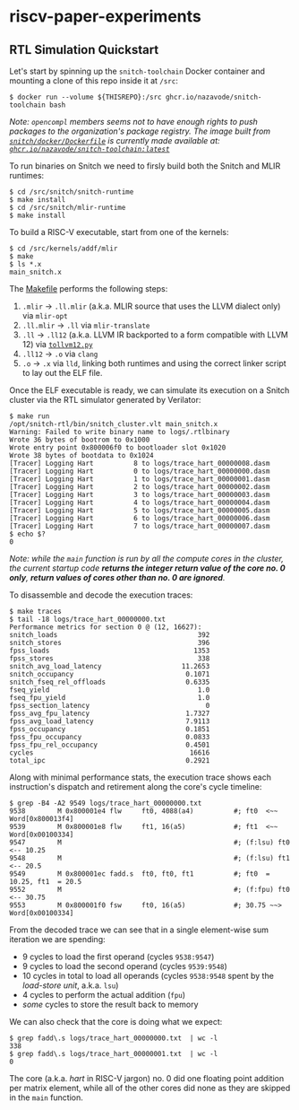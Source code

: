 # riscv-paper-experiments

## RTL Simulation Quickstart

Let's start by spinning up the `snitch-toolchain` Docker container and mounting
a clone of this repo inside it at `/src`:

```shell
$ docker run --volume ${THISREPO}:/src ghcr.io/nazavode/snitch-toolchain bash
```

*Note: `opencompl` members seems not to have enough rights to push packages to the organization's
package registry. The image built from [`snitch/docker/Dockerfile`](snitch/docker/Dockerfile) is currently made available at:
[`ghcr.io/nazavode/snitch-toolchain:latest`](https://github.com/users/nazavode/packages/container/package/snitch-toolchain)*

To run binaries on Snitch we need to firsly build both the Snitch and MLIR runtimes:

```shell
$ cd /src/snitch/snitch-runtime
$ make install
$ cd /src/snitch/mlir-runtime
$ make install
```

To build a RISC-V executable, start from one of the kernels:

```shell
$ cd /src/kernels/addf/mlir
$ make
$ ls *.x
main_snitch.x
```

The [Makefile](kernels/addf/mlir/Makefile) performs the following steps:

1. `.mlir` -> `.ll.mlir` (a.k.a. MLIR source that uses the LLVM dialect only) via `mlir-opt`
2. `.ll.mlir` -> `.ll` via `mlir-translate`
3. `.ll` -> `.ll12` (a.k.a. LLVM IR backported to a form compatible with LLVM 12) via [`tollvm12.py`](snitch/tollvm12.py)
4. `.ll12` -> `.o` via `clang`
5. `.o` -> `.x` via `lld`, linking both runtimes and using the correct linker script to lay out the ELF file.

Once the ELF executable is ready, we can simulate its execution on a Snitch
cluster via the RTL simulator generated by Verilator:

```shell
$ make run
/opt/snitch-rtl/bin/snitch_cluster.vlt main_snitch.x
Warning: Failed to write binary name to logs/.rtlbinary
Wrote 36 bytes of bootrom to 0x1000
Wrote entry point 0x800006f0 to bootloader slot 0x1020
Wrote 38 bytes of bootdata to 0x1024
[Tracer] Logging Hart          8 to logs/trace_hart_00000008.dasm
[Tracer] Logging Hart          0 to logs/trace_hart_00000000.dasm
[Tracer] Logging Hart          1 to logs/trace_hart_00000001.dasm
[Tracer] Logging Hart          2 to logs/trace_hart_00000002.dasm
[Tracer] Logging Hart          3 to logs/trace_hart_00000003.dasm
[Tracer] Logging Hart          4 to logs/trace_hart_00000004.dasm
[Tracer] Logging Hart          5 to logs/trace_hart_00000005.dasm
[Tracer] Logging Hart          6 to logs/trace_hart_00000006.dasm
[Tracer] Logging Hart          7 to logs/trace_hart_00000007.dasm
$ echo $?
0
```

*Note: while the `main` function is run by all the compute cores in the cluster,
the current startup code **returns the integer return value of the core no. 0 only**,
**return values of cores other than no. 0 are ignored**.*

To disassemble and decode the execution traces:

```shell
$ make traces
$ tail -18 logs/trace_hart_00000000.txt
Performance metrics for section 0 @ (12, 16627):
snitch_loads                                   392
snitch_stores                                  396
fpss_loads                                    1353
fpss_stores                                    338
snitch_avg_load_latency                    11.2653
snitch_occupancy                            0.1071
snitch_fseq_rel_offloads                    0.6335
fseq_yield                                     1.0
fseq_fpu_yield                                 1.0
fpss_section_latency                             0
fpss_avg_fpu_latency                        1.7327
fpss_avg_load_latency                       7.9113
fpss_occupancy                              0.1851
fpss_fpu_occupancy                          0.0833
fpss_fpu_rel_occupancy                      0.4501
cycles                                       16616
total_ipc                                   0.2921
```

Along with minimal performance stats, the execution trace shows each instruction's
dispatch and retirement along the core's cycle timeline: 

```shell
$ grep -B4 -A2 9549 logs/trace_hart_00000000.txt 
9538        M 0x800001e4 flw     ft0, 4088(a4)          #; ft0  <~~ Word[0x800013f4]
9539        M 0x800001e8 flw     ft1, 16(a5)            #; ft1  <~~ Word[0x00100334]
9547        M                                           #; (f:lsu) ft0  <-- 10.25
9548        M                                           #; (f:lsu) ft1  <-- 20.5
9549        M 0x800001ec fadd.s  ft0, ft0, ft1          #; ft0  = 10.25, ft1  = 20.5
9552        M                                           #; (f:fpu) ft0  <-- 30.75
9553        M 0x800001f0 fsw     ft0, 16(a5)            #; 30.75 ~~> Word[0x00100334]
```

From the decoded trace we can see that in a single element-wise sum iteration we are
spending:

* 9 cycles to load the first operand (cycles `9538:9547`)
* 9 cycles to load the second operand (cycles `9539:9548`)
* 10 cycles in total to load all operands (cycles `9538:9548` spent by the *load-store unit*, a.k.a. `lsu`)
* 4 cycles to perform the actual addition (`fpu`)
* *some* cycles to store the result back to memory

We can also check that the core is doing what we expect:

```shell
$ grep fadd\.s logs/trace_hart_00000000.txt  | wc -l
338
$ grep fadd\.s logs/trace_hart_00000001.txt  | wc -l
0
```

The core (a.k.a. *hart* in RISC-V jargon) no. 0 did one floating point addition per matrix
element, while all of the other cores did none as they are skipped in the `main` function.
